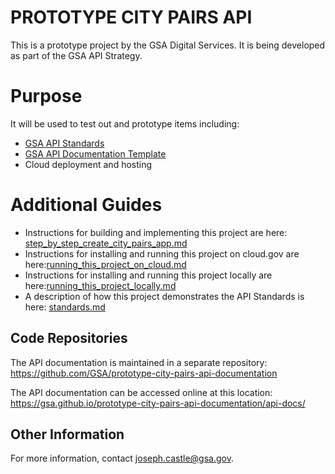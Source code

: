 # PROTOTYPE CITY PAIRS API
This is a prototype project by the GSA Digital Services. It is being developed as part of the GSA API Strategy. 

# Purpose
It will be used to test out and prototype items including:
- [GSA API Standards](https://github.com/GSA/api-standards)
- [GSA API Documentation Template](https://github.com/GSA/api-documentation-template)
- Cloud deployment and hosting
# Additional Guides
- Instructions for building and implementing this project are here: [step_by_step_create_city_pairs_app.md](step_by_step_create_city_pairs_app.md)
- Instructions for installing and running this project on cloud.gov are here:[running_this_project_on_cloud.md](running_this_project_on_cloud.md)
- Instructions for installing and running this project locally are here:[running_this_project_locally.md](running_this_project_locally.md)
- A description of how this project demonstrates the API Standards is here: [standards.md](standards.md)

## Code Repositories
The API documentation is maintained in a separate repository: https://github.com/GSA/prototype-city-pairs-api-documentation

The API documentation can be accessed online at this location: https://gsa.github.io/prototype-city-pairs-api-documentation/api-docs/

## Other Information
For more information, contact joseph.castle@gsa.gov.
